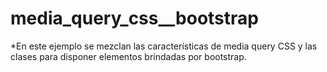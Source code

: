# media_query_css__bootstrap
*En este ejemplo se mezclan las características de media query CSS y las clases para disponer elementos brindadas por bootstrap.
